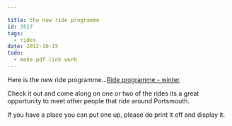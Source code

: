 ```yaml
---

title: the new ride programme
id: 3517
tags:
  - rides
date: 2012-10-15
todo:
  - make pdf link work
---
```


Here is the new ride programme...[Ride programme - winter](/assets/Ride-programme-winter.pdf)

Check it out and come along on one or two of the rides its a great opportunity to meet other people that ride around Portsmouth.

If you have a place you can put one up, please do print it off and display it.
